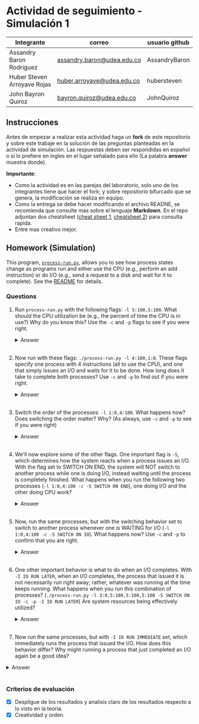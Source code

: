 # Actividad de seguimiento - Simulación 1

|Integrante|correo|usuario github|
|---|---|---|
|Assandry Baron Rodriguez|assandry.baron@udea.edu.co|AssandryBaron|
|Huber Steven Arroyave Rojas|huber.arroyave@udea.edu.co|hubersteven|
|John Bayron Quiroz|bayron.quiroz@udea.edu.co|JohnQuiroz|

## Instrucciones

Antes de empezar a realizar esta actividad haga un **fork** de este repositorio y sobre este trabaje en la solución de las preguntas planteadas en la actividad de simulación. Las respuestas deben ser respondidas en español o si lo prefiere en ingles en el lugar señalado para ello (La palabra **answer** muestra donde).

**Importante**:
* Como la actividad es en las parejas del laboratorio, solo uno de los integrantes tiene que hacer el fork; y sobre repositorio bifurcado que se genera, la modificación se realiza en equipo.
* Como la entrega se debe hacer modificando el archivo READNE, se recomienda que consulte mas sobre el lenguaje **Markdown**. En el repo adjuntan dos cheatsheet ([cheat sheet 1](Markdown_Cheat_Sheet.pdf), [cheatsheet 2](markdown-cheatsheet.pdf)) para consulta rapida.
* Entre mas creativo mejor.

## Homework (Simulation)

This program, [`process-run.py`](process-run.py), allows you to see how process states change as programs run and either use the CPU (e.g., perform an add instruction) or do I/O (e.g., send a request to a disk and wait for it to complete). See the [README](https://github.com/remzi-arpacidusseau/ostep-homework/blob/master/cpu-intro/README.md) for details.

### Questions

1. Run `process-run.py` with the following flags: `-l 5:100,5:100`. What should the CPU utilization be (e.g., the percent of time the CPU is in use?) Why do you know this? Use the `-c` and `-p` flags to see if you were right.

   <details>
   <summary>Answer</summary>
    
   ![respuesta_01](https://github.com/user-attachments/assets/05a086a6-ec10-4d80-9c1b-06db07a7dd21)

   Para este caso, esta bandera crea 2 procesos, cada uno con 5 instrucciones, los cuales tienen un 100% de probabilidad de usar la CPU, es decir, que no hay operaciones de I/O.

   La utilización de la CPU es del 100%, ya que como se mencionó anteriormente, los 2 procesos, sólo utilizan la CPU. Cuando un proceso termina con sus 5 instrucciones, el sistema          cambia inmediatamente al otro proceso en espera que en este caso es PID:1. También se puede ver, que la CPU nunca está inactiva, ya que siempre hay un proceso listo para      ejecutarse.

   Al ejecutar con -c y -p, se confirma que el porcentaje de la ocupación de la CPU es del 100% y el tiempo total de la ejecución, sería de 10 unidades de tiempo (5 instrucciones para      cada proceso)

   </details>
   <br>

1. Now run with these flags: `./process-run.py -l 4:100,1:0`. These flags specify one process with 4 instructions (all to use the CPU), and one that simply issues an I/O and waits for it to be done. How long does it take to complete both processes? Use `-c` and `-p` to find out if you were right.

   <details>
   <summary>Answer</summary>
   
   ![respuesta_02](https://github.com/user-attachments/assets/da37a08f-6133-475e-bdae-35870c1531cc)

   En este segundo caso, esta bandera crea un proceso de 4 instrucciones, todas las operaciones de CPU, es decir de una probabilidad de 100% y otro proceso de una instrucción con una       probabilidad de 0% de probabilidad, es decir, es una operación de I/O. 

   El tiempo total de ejecución es de 11 unidades, donde el 54.55% la CPU es ocupada, es decir 6 unidades y las otras 5 unidades, es ocupada por I/O lo que equivale al 45.45%. Ya que el    proceso 0 que es el PID: 0, ejecuta sus 4 instrucciones de CPU del tiempo 1 al 4. Para el tiempo 5 , el proceso 0 finaliza e inicia el proceso 1 con una operación de I/O. Para los       tiempos del 6 al 10, el proceso 1 se encuentra bloqueado, mientras que espera que su operación de I/O se complete. Y por último para el tiempo 11, La operación I/O termina y el          proceso 1 ejecuta su instrucción final
   
   </details>
   <br>

3. Switch the order of the processes: `-l 1:0,4:100`. What happens now? Does switching the order matter? Why? (As always, use `-c` and `-p` to see if you were right)

   <details>
   <summary>Answer</summary>
      
   ![respuesta_03](https://github.com/user-attachments/assets/0328b1f2-15c2-466c-910d-0c50a12cae9d)

   En el tercer caso, que es similar al punto 2 solo que se cambia el orden de los procesos. Se puede ver que es más eficiente, ya que el tiempo total de ejecución, sería de 7 unidades, debido a que se está superponiendo las operaciones de CPU y I/O, para asi mejorar la utilización de los recursos.  
La CPU, se encuentra ocupada durante 6 unidades de tiempo, es decir, 1 instrucción de inicio de I/O del proceso 0, 4 instrucciones del proceso y 1 instrucción de finalización de I/O, representando un 85.71%. Mientras que la I/O está activa durante 5 unidades representando un 71.43%   

   </details>
   <br>

5. We'll now explore some of the other flags. One important flag is `-S`, which determines how the system reacts when a process issues an I/O. With the flag set to SWITCH ON END, the system will NOT switch to another process while one is doing I/O, instead waiting until the process is completely finished. What happens when you run the following two processes (`-l 1:0,4:100 -c -S SWITCH ON END`), one doing I/O and the other doing CPU work?

   <details>
   <summary>Answer</summary>

   ![04_NUEVA](https://github.com/user-attachments/assets/3a3bc3bb-89f5-411f-94bd-5c15670aec83)


   Cuando se utiliza SWITCH_ON_END, el sistema no cambiará de proceso hasta que el que se está ejecutando se complete. Como se puede ver, la CPU permanece inactiva durante los tiempos 2 al 6 mientras que el proceso 0 espera por su operación de I/O, a pesar de que el proceso 1 está listo para ejecutarse, dando como resultado, un uso ineficiente de la CPU, ya que se desperdician 5 unidades de tiempo, los cuales, la CPU podría haber estado trabajando en el proceso 1.

   Analizando el resultado, en el tiempo 1, el proceso 0 ejecuta una operación de I/O. Del 2 al 6, el proceso 0 queda bloqueado mientras que se espera que este, ejecute su I/O, mientras el proceso 1 se mantiene en READY pero no se ejecuta. Para el 7, la operación de I/o del proceso 0 termina y se ejecuta su instrucción final. Para el 8, el proceso 0 finaliza y el proceso 1 comienza a ejecutarse. Por último del tiempo 8 al 11, el proceso 1 ejecuta sus 4 instrucciones de CPU 

   </details>
   <br>

7. Now, run the same processes, but with the switching behavior set to switch to another process whenever one is WAITING for I/O (`-l 1:0,4:100 -c -S SWITCH ON IO`). What happens now? Use `-c` and `-p` to confirm that you are right.

   <details>
   <summary>Answer</summary>
      
   ![respuesta_05](https://github.com/user-attachments/assets/a19276cc-9134-45ef-9b1d-f28ba375e1bc)

   Cuando se utiliza SWITCH_ON_IO el sistema cambia de proceso cuando el proceso actual entra en espera por I/O, evitando que la CPU quede inactiva en operaciones de entrada/salida. Se puede ver que en el tiempo 1, entra el proceso 0 con una operación de I/O y el proceso 1 esta en READY, en el tiempo 2, el proceso 0 pasa a BLOCK e inmediatamente entra el proceso 1 a ejecutarse hasta el tiempo 5, en el tiempo 6 el proceso 1 termina el proceso, por lo cual la CPU queda inactiva una unidad en donde en el tiempo 7 temina la operación de I/O en el proceso 0.
   
   En conclusión, gracias a SWITCH_ON_IO, la CPU mantiene ocupada casi todo el tiempo con un uso de un 85.71% y la I/O estuvo un 71.43% del tiempo, lo cual nos conlleva que el proceso 1 aprovecho bien la CPU, mientras el proceso 0 realizaba una operación I/O.
      
   </details>
   <br>

9. One other important behavior is what to do when an I/O completes. With `-I IO RUN LATER`, when an I/O completes, the process that issued it is not necessarily run right away; rather, whatever was running at the time keeps running. What happens when you run this combination of processes? (`./process-run.py -l 3:0,5:100,5:100,5:100 -S SWITCH ON IO -c -p -I IO RUN LATER`) Are system resources being effectively utilized?

   

   <details>
   <summary>Answer</summary>

   ![06_NUEVA](https://github.com/user-attachments/assets/9764a7d7-5b3d-44b5-b627-0999028ddd74)

   Para el caso 6, el comando IO_RUN_LATER, permite que el proceso actual en CPU continúe ejecutándose cuando una operación de I/O se completa. El proceso que finalizó de I/O no recibe prioridad inmediata, lo que permite reducir los cambios de contexto, pero puede generar ineficiencias.
De acuerdo a la simulación, se puede ver que el comando crea 4 procesos. El proceso 0 de operaciones de I/O y los procesos 1, 2 y 3, cada uno con 5 operaciones de CPU.
En la ejecución, en el tiempo 1, el proceso 0 comienza su primera operación I/O. En los tiempos 2 hasta el 6, mientras que el proceso 0 está bloqueado, el sistema cambia al proceso 1 que ejecuta sus 5 instrucciones de CPU. Para los tiempos 7 al 11, el proceso 2 ejecuta sus 5 instrucciones de CPU. Del 12 al 16, se ejecutan las 5 operaciones del proceso 3. En el 17 la primera I/O del proceso 0 finaliza y ejecuta io_done. En el 18 el proceso 0 inicia su segunda operación de I/O. Del 19 al 23 el proceso permanece bloqueado, pero ya no hay otros procesos para ejecutar en la CPU. En el tiempo 24, la segunda I/O finaliza y ejecuta io_done. Para el 25 el proceso 0 inicia con su tercera operación de I/O. Para los tiempos 26 al 30, el proceso 0 permanece bloqueado mientras que la CPU está inactiva y por último en el tiempo 31, la tercera I/O finaliza, se ejecuta io-done y se terminan todos los procesos.

   Analizando todo lo anterior, se puede evidenciar de que los recursos no se utilizan de una manera eficiente ya que IO_RUN_LATER ocasiona que a pesar de que en los tiempos del 1 al 16 hay un uso eficiente de los recursos, para los otros tiempos, es decir del 17 al 31, la CPU permanece completamente inactiva durante largos periodos mientras el proceso 0, espera que sus operaciones de I/O terminen.
La estadísticas finales son de 31 unidades de tiempo total, donde hay 21 unidades ocupada por la CPU representando el 67.74% y 15 unidades, que representa el 48.39% ocupadas por I/O


   </details>
   <br>

11. Now run the same processes, but with `-I IO RUN IMMEDIATE` set, which immediately runs the process that issued the I/O. How does this behavior differ? Why might running a process that just completed an I/O again be a good idea?

   

   <details>
   <summary>Answer</summary>

   ![07_NUEVA](https://github.com/user-attachments/assets/7ad8dc2d-1add-4119-906b-f093b1839d02)

   Para este último caso, con la configuración de -I IO_RUN_IMMEDIATE, cambia ya que cuando una operación de I/O se completa, el proceso que la emite se ejecuta inmediatamente, sin importar que el proceso esté utilizando la CPU en ese momento.
En la ejecución, en el tiempo 1, el proceso 0 inicia su primera operación de I/O. Para los tiempos del 2 al 6, mientras que el proceso 0 está bloqueado, el proceso 1 ejecuta sus primeras instrucciones de CPU. en el tiempo 7, La I/O del proceso 0 se completa, y debito a la configuración IO_RUN_IMMEDIATE, el sistema interrumpe la ejecución del proceso 1 para darle prioridad al proceso 0. En el tiempo 8, el proceso 0, inicia su segunda operación de I/O y el patrón continúa, entrelazando la ejecución de las operaciones de I/O del proceso 0 con las instrucciones de CPU de los otros procesos.
Ejecutar inmediatamente un proceso que acaba de completar una operación de I/O es muy beneficioso ya que podemos aprovechar la caché y la localidad temporal para aquellas operaciones de I/O que necesiten acceder nuevamente a los datos o realizan otra operación de I/O pronto, esto es conocido como el principio de localidad temporal. También podemos reducir la latencia ya que al darle prioridad a los procesos de I/O se reduce el tiempo que un dispositivo de I/o permanece inactivo. Por otra parte, los procesos suelen operar en patrones de rafagas de CPU seguidas de operaciones de I/O, si se permite que el proceso complete su rafaga actual antes de cambiar a otro proceso, se puede mejorar el rendimiento. Además de eso, se puede asegurar que los procesos con muchas operaciones de I/O no sean postergados indefinidamente por los procesos intensivos en CPU.

   Para esta situación, vemos que el IO_RUN_IMMEDIATE, logra una mejor utilizacion de los recursos y un tiempo total de ejecución más corto comparado con el caso anterior (IO_RUN_LATER), ya que se evita, los largos periodos de inactividad de la CPU mientra que espera po la I/O

   </details>
   <br>


### Criterios de evaluación
- [x] Despligue de los resultados y analisis claro de los resultados respecto a lo visto en la teoria.
- [x] Creatividad y orden.
